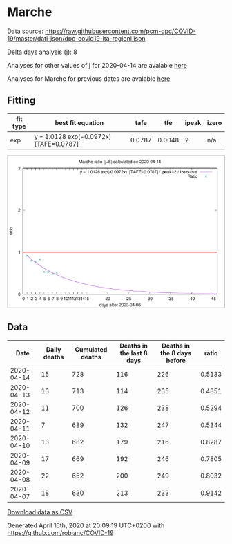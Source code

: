 # Marche

Data source: https://raw.githubusercontent.com/pcm-dpc/COVID-19/master/dati-json/dpc-covid19-ita-regioni.json

Delta days analysis (j): 8

Analyses for other values of j for 2020-04-14 are avalable [here](../2020-04-14/README.md)

Analyses for Marche for previous dates are avalable [here](../README.md)

## Fitting 
|fit type|best fit equation|tafe|tfe|ipeak|izero|
|-------|-----|--------|------|---|---|
|exp|y = 1.0128 exp(-0.0972x)  [TAFE=0.0787]|0.0787|0.0048|2|n/a|

![Plot](COVID-19_marche_j8_2020-04-14.png)

## Data
|Date|Daily deaths|Cumulated deaths|Deaths in the last 8 days|Deaths in the 8 days before|ratio|
|----|----------|-----------|-------|--------------------|-----|
|2020-04-14|15|728|116|226|0.5133|
|2020-04-13|13|713|114|235|0.4851|
|2020-04-12|11|700|126|238|0.5294|
|2020-04-11|7|689|132|247|0.5344|
|2020-04-10|13|682|179|216|0.8287|
|2020-04-09|17|669|192|246|0.7805|
|2020-04-08|22|652|200|249|0.8032|
|2020-04-07|18|630|213|233|0.9142|

[Download data as CSV](COVID-19_marche_j8_2020-04-14.csv)

Generated April 16th, 2020 at 20:09:19 UTC+0200 with https://github.com/robianc/COVID-19
